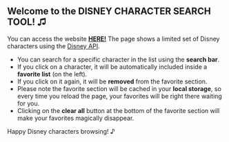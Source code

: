 ## Welcome to the DISNEY CHARACTER SEARCH TOOL! ♫
You can access the website **[HERE!](http://beta.adalab.es/modulo-2-evaluacion-final-raquelgarciat/)**
The page shows a limited set of Disney characters using the [Disney API](https://disneyapi.dev/).

 - You can search for a specific character in the list using the **search bar**. 
 - If you click on a character, it will be automatically included inside a **favorite list** (on the left).
 - If you click on it again, it will be **removed** from the favorite section.
 - Please note the favorite section will be cached in your **local storage**, so every time you reload the page, your favorites will be right there waiting for you.
 - Clicking on the **clear all** button at the bottom of the favorite section will make your favorites magically disappear.

Happy Disney characters browsing! ♪
